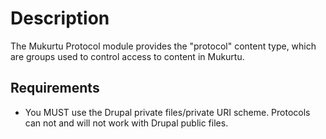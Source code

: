# Description

The Mukurtu Protocol module provides the "protocol" content type, which are groups used to control access to content in Mukurtu.

## Requirements
* You MUST use the Drupal private files/private URI scheme. Protocols can not and will not work with Drupal public files.
